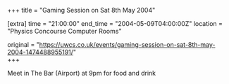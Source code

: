 +++
title = "Gaming Session on Sat 8th May 2004"

[extra]
time = "21:00:00"
end_time = "2004-05-09T04:00:00Z"
location = "Physics Concourse Computer Rooms"

original = "https://uwcs.co.uk/events/gaming-session-on-sat-8th-may-2004-1474488955191/"    
+++

Meet in The Bar (Airport) at 9pm for food and drink

